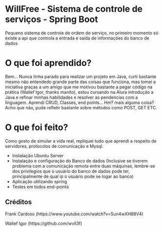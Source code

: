 <h1>WillFree - Sistema de controle de serviços - Spring Boot</h1>
<p>Pequeno sistema de controle de ordem de serviço, no primeiro momento só existe a api que controla a entrada e saída de informações do banco de dados</p>

<h1>O que foi aprendido?</h1>
<p>Bem... Nunca tinha parado para realizar um projeto em Java, curti bastante mesmo não entendedo grande parte das coisas que funciona, mas tomei a iniciativa graças a um amigo que me motivou bastante a pegar código na prática (Wallef Igor, thanks manito), estou cursando na Alura introdução a Java e refinar minhas habilidades e resolver as pendencias com a linguagem. Aprendi CRUD, Classes, end points... Hm? mais alguma coisa? Acho que não, pude refletir bastante sobre métodos como POST, GET ETC.</p>

<h1>O que foi feito?</h1>
<p>Como gosto de simular a vida real, repliquei tudo que aprendi a respeito de servidores, protocolos de comunicação e Mysql.</p>

<ul>
  <li>Instalação Ubuntu Server</li>
  <li>Instalação e configuração do Banco de dados (Inclusive se tiverem problema com a comunicação remota entre duas máquinas, lembre-se dos privilegios que o usuário do banco de dados pode ter, principalmente de qual ip o usuário pode se logar ao banco)</li>
  <li>Aplicação utilizando spring</li>
  <li>Testes em todos end-points</li>
</ul>

<h2>Créditos</h2>
<p>Frank Cardoso (https://www.youtube.com/watch?v=Sun4wXH88V4)</p>
<p>Wallef Igor (https://github.com/wvll3f)</p>
